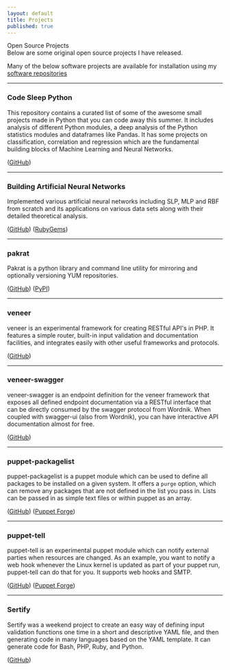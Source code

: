 ```yaml
---
layout: default
title: Projects
published: true
---
```


<div class="post_title">Open Source Projects</div>
Below are some original open source projects I have released. 

Many of the below software projects are available for installation using my
[software repositories](/software-repos)

---

### Code Sleep Python

This repository contains a curated list of some of the awesome small projects made in Python that you can code away this summer. It includes analysis of different Python modules, a deep analysis of the Python statistics modules and dataframes like Pandas. It has some projects on classification, correlation and regression which are the fundamental building blocks of Machine Learning and Neural Networks.

([GitHub](https://github.com/prateekiiest/Code-Sleep-Python))

---

### Building Artificial Neural Networks

Implemented various artificial neural networks including SLP, MLP and RBF
from scratch and its applications on various data sets along with their detailed
theoretical analysis.

([GitHub](https://github.com/ryanuber/oaf)) ([RubyGems](http://rubygems.org/gems/oaf))

---

### pakrat
Pakrat is a python library and command line utility for mirroring and optionally
versioning YUM repositories.

([GitHub](https://github.com/ryanuber/pakrat)) ([PyPI](https://pypi.python.org/pypi/pakrat))

---

### veneer
veneer is an experimental framework for creating RESTful API's in PHP. It
features a simple router, built-in input validation and documentation
facilities, and integrates easily with other useful frameworks and protocols.

([GitHub](https://github.com/ryanuber/veneer))

---

### veneer-swagger
veneer-swagger is an endpoint definition for the veneer framework that exposes
all defined endpoint documentation via a RESTful interface that can be directly
consumed by the swagger protocol from Wordnik. When coupled with swagger-ui
(also from Wordnik), you can have interactive API documentation almost for free.

([GitHub](https://github.com/ryanuber/veneer-swagger))

---

### puppet-packagelist
puppet-packagelist is a puppet module which can be used to define all packages
to be installed on a given system. It offers a `purge` option, which can remove
any packages that are not defined in the list you pass in. Lists can be passed
in as simple text files or within puppet as an array.

([GitHub](https://github.com/ryanuber/puppet-packagelist)) 
([Puppet Forge](http://forge.puppetlabs.com/ryanuber/packagelist))

---

### puppet-tell
puppet-tell is an experimental puppet module which can notify external parties
when resources are changed. As an example, you want to notify a web hook
whenever the Linux kernel is updated as part of your puppet run, puppet-tell can
do that for you. It supports web hooks and SMTP.

([GitHub](https://github.com/ryanuber/puppet-tell)) 
([Puppet Forge](http://forge.puppetlabs.com/ryanuber/tell))

---

### Sertify
Sertify was a weekend project to create an easy way of defining input validation
functions one time in a short and descriptive YAML file, and then generating
code in many languages based on the YAML template. It can generate code for
Bash, PHP, Ruby, and Python.

([GitHub](https://github.com/ryanuber/sertify))
